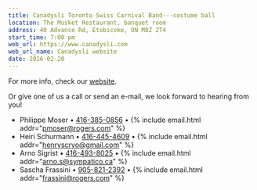 ```yaml
---
title: Canadysli Toronto Swiss Carnival Band---costume ball
location: The Musket Restaurant, banquet room
address: 40 Advance Rd, Etobicoke, ON M8Z 2T4
start_time: 7:00 pm
web_url: https://www.canadysli.com
web_url_name: Canadysli website
date: 2016-02-20
---
```


For more info, check our [website].

Or give one of us a call or send an e-mail, we look forward to hearing from
you!

- Philippe Moser • [416-385-0856][tel1] • {% include email.html addr="pmoser@rogers.com" %}
- Heiri Schurmann • [416-445-4609][tel2] • {% include email.html addr="henryscryo@gmail.com" %}
- Arno Sigrist • [416-493-8025][tel3] • {% include email.html addr="arno.s@sympatico.ca" %}
- Sascha Frassini • [905-821-2392][tel4] • {% include email.html addr="frassini@rogers.com" %}

[website]: <{{ page.web_url }}>
[tel1]: <tel:416-385-0856>
[tel2]: <tel:416-445-4609>
[tel3]: <tel:416-493-8025>
[tel4]: <tel:905-821-2392>

